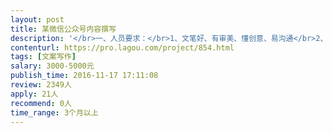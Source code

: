 ```yaml
---                
layout: post       
title: 某微信公众号内容撰写           
description: '</br>一、人员要求：</br>1、文笔好、有审美、懂创意、易沟通</br>2、要有较为充裕的时间来进行写作，每周1-3篇</br>3、内容贴近热点，可以参考“猎豹移动”微信号，行业热点类内容</br>'     
contenturl: https://pro.lagou.com/project/854.html      
tags: [文案写作]            
salary: 3000-5000元          
publish_time: 2016-11-17 17:11:08         
review: 2349人                   
apply: 21人                   
recommend: 0人                   
time_range: 3个月以上              
---                 
```

